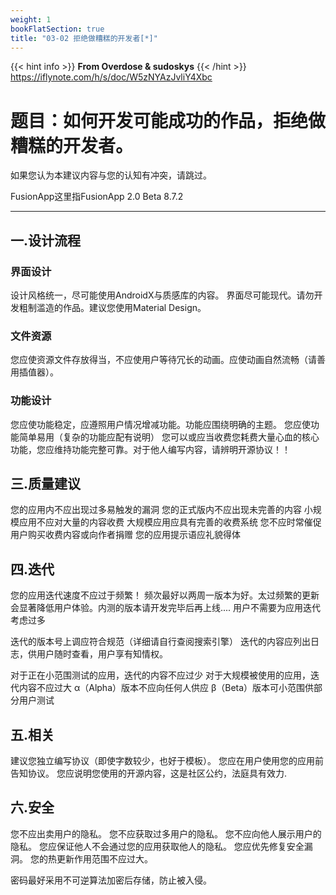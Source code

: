```yaml
---
weight: 1
bookFlatSection: true
title: "03-02 拒绝做糟糕的开发者[*]"
---
```



{{< hint info >}}
**From Overdose & sudoskys**
{{< /hint >}}
https://iflynote.com/h/s/doc/W5zNYAzJvliY4Xbc


# 题目：如何开发可能成功的作品，拒绝做糟糕的开发者。
如果您认为本建议内容与您的认知有冲突，请跳过。

FusionApp这里指FusionApp 2.0 Beta 8.7.2


-------------------

## 一.设计流程

### 界面设计

设计风格统一，尽可能使用AndroidX与质感库的内容。
界面尽可能现代。请勿开发粗制滥造的作品。建议您使用Material Design。

### 文件资源
您应使资源文件存放得当，不应使用户等待冗长的动画。应使动画自然流畅（请善用插值器）。


### 功能设计

您应使功能稳定，应遵照用户情况增减功能。功能应围绕明确的主题。
您应使功能简单易用（复杂的功能应配有说明）
您可以或应当收费您耗费大量心血的核心功能，您应维持功能完整可靠。对于他人编写内容，请辨明开源协议！！


## 三.质量建议

您的应用内不应出现过多易触发的漏洞
您的正式版内不应出现未完善的内容
小规模应用不应对大量的内容收费
大规模应用应具有完善的收费系统
您不应时常催促用户购买收费内容或向作者捐赠
您的应用提示语应礼貌得体

## 四.迭代

您的应用迭代速度不应过于频繁！
频次最好以两周一版本为好。太过频繁的更新会显著降低用户体验。内测的版本请开发完毕后再上线....
用户不需要为应用迭代考虑过多


迭代的版本号上调应符合规范（详细请自行查阅搜索引擎）
迭代的内容应列出日志，供用户随时查看，用户享有知情权。

对于正在小范围测试的应用，迭代的内容不应过少
对于大规模被使用的应用，迭代内容不应过大
α（Alpha）版本不应向任何人供应
β（Beta）版本可小范围供部分用户测试

## 五.相关

建议您独立编写协议（即使字数较少，也好于模板）。
您应在用户使用您的应用前告知协议。
您应说明您使用的开源内容，这是社区公约，法庭具有效力.

## 六.安全

您不应出卖用户的隐私。
您不应获取过多用户的隐私。
您不应向他人展示用户的隐私。
您应保证他人不会通过您的应用获取他人的隐私。
您应优先修复安全漏洞。
您的热更新作用范围不应过大。

密码最好采用不可逆算法加密后存储，防止被入侵。